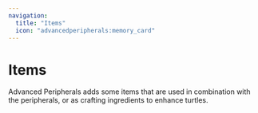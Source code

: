 ```yaml
---
navigation:
  title: "Items"
  icon: "advancedperipherals:memory_card"
---
```


# Items

Advanced Peripherals adds some items that are used in combination with the peripherals, or as crafting ingredients to enhance turtles.

<SubPages />